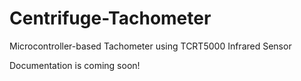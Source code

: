 # Centrifuge-Tachometer
Microcontroller-based Tachometer using TCRT5000 Infrared Sensor

Documentation is coming soon!

